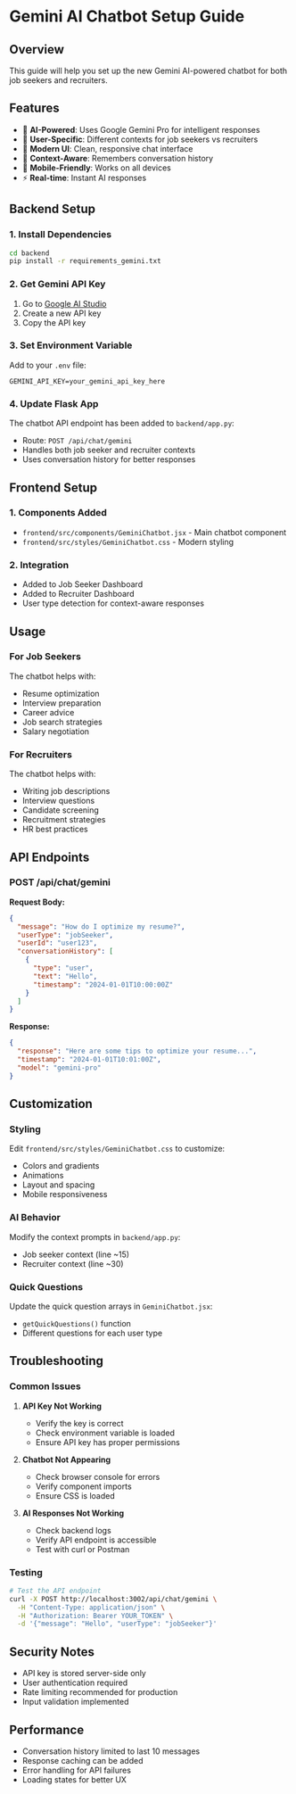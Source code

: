 # Gemini AI Chatbot Setup Guide

## Overview
This guide will help you set up the new Gemini AI-powered chatbot for both job seekers and recruiters.

## Features
- 🤖 **AI-Powered**: Uses Google Gemini Pro for intelligent responses
- 👥 **User-Specific**: Different contexts for job seekers vs recruiters
- 💬 **Modern UI**: Clean, responsive chat interface
- 🎯 **Context-Aware**: Remembers conversation history
- 📱 **Mobile-Friendly**: Works on all devices
- ⚡ **Real-time**: Instant AI responses

## Backend Setup

### 1. Install Dependencies
```bash
cd backend
pip install -r requirements_gemini.txt
```

### 2. Get Gemini API Key
1. Go to [Google AI Studio](https://makersuite.google.com/app/apikey)
2. Create a new API key
3. Copy the API key

### 3. Set Environment Variable
Add to your `.env` file:
```env
GEMINI_API_KEY=your_gemini_api_key_here
```

### 4. Update Flask App
The chatbot API endpoint has been added to `backend/app.py`:
- Route: `POST /api/chat/gemini`
- Handles both job seeker and recruiter contexts
- Uses conversation history for better responses

## Frontend Setup

### 1. Components Added
- `frontend/src/components/GeminiChatbot.jsx` - Main chatbot component
- `frontend/src/styles/GeminiChatbot.css` - Modern styling

### 2. Integration
- Added to Job Seeker Dashboard
- Added to Recruiter Dashboard
- User type detection for context-aware responses

## Usage

### For Job Seekers
The chatbot helps with:
- Resume optimization
- Interview preparation
- Career advice
- Job search strategies
- Salary negotiation

### For Recruiters
The chatbot helps with:
- Writing job descriptions
- Interview questions
- Candidate screening
- Recruitment strategies
- HR best practices

## API Endpoints

### POST /api/chat/gemini
**Request Body:**
```json
{
  "message": "How do I optimize my resume?",
  "userType": "jobSeeker",
  "userId": "user123",
  "conversationHistory": [
    {
      "type": "user",
      "text": "Hello",
      "timestamp": "2024-01-01T10:00:00Z"
    }
  ]
}
```

**Response:**
```json
{
  "response": "Here are some tips to optimize your resume...",
  "timestamp": "2024-01-01T10:01:00Z",
  "model": "gemini-pro"
}
```

## Customization

### Styling
Edit `frontend/src/styles/GeminiChatbot.css` to customize:
- Colors and gradients
- Animations
- Layout and spacing
- Mobile responsiveness

### AI Behavior
Modify the context prompts in `backend/app.py`:
- Job seeker context (line ~15)
- Recruiter context (line ~30)

### Quick Questions
Update the quick question arrays in `GeminiChatbot.jsx`:
- `getQuickQuestions()` function
- Different questions for each user type

## Troubleshooting

### Common Issues
1. **API Key Not Working**
   - Verify the key is correct
   - Check environment variable is loaded
   - Ensure API key has proper permissions

2. **Chatbot Not Appearing**
   - Check browser console for errors
   - Verify component imports
   - Ensure CSS is loaded

3. **AI Responses Not Working**
   - Check backend logs
   - Verify API endpoint is accessible
   - Test with curl or Postman

### Testing
```bash
# Test the API endpoint
curl -X POST http://localhost:3002/api/chat/gemini \
  -H "Content-Type: application/json" \
  -H "Authorization: Bearer YOUR_TOKEN" \
  -d '{"message": "Hello", "userType": "jobSeeker"}'
```

## Security Notes
- API key is stored server-side only
- User authentication required
- Rate limiting recommended for production
- Input validation implemented

## Performance
- Conversation history limited to last 10 messages
- Response caching can be added
- Error handling for API failures
- Loading states for better UX

